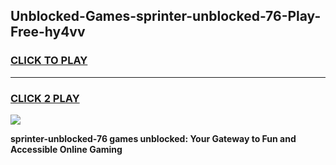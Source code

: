 
## Unblocked-Games-sprinter-unblocked-76-Play-Free-hy4vv
<h3>
<a href="https://premium76.site?title=sprinter-unblocked-76&ref=18A1">CLICK TO PLAY</a></h3>
<hr>

<h3>
<a href="https://premium76.site?title=sprinter-unblocked-76&ref=18A1">CLICK 2 PLAY</a>
  
</h3>

<a href="https://premium76.site?title=sprinter-unblocked-76&ref=18A1"><img src="https://clearcache.store/games.png"></a>


**sprinter-unblocked-76 games unblocked: Your Gateway to Fun and Accessible Online Gaming**
